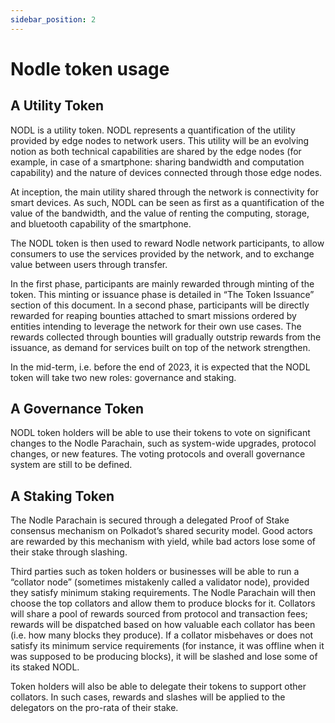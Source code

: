 ```yaml
---
sidebar_position: 2
---
```


# Nodle token usage

## A Utility Token

NODL is a utility token. NODL represents a quantification of the utility provided by edge nodes to network users. This utility will be an evolving notion as both technical capabilities are shared by the edge nodes (for example, in case of a smartphone: sharing bandwidth and computation capability) and the nature of devices connected through those edge nodes. 

At inception, the main utility shared through the network is connectivity for smart devices. As such, NODL can be seen as first as a quantification of the value of the bandwidth, and the value of renting the computing, storage, and bluetooth capability of the smartphone.

The NODL token is then used to reward Nodle network participants, to allow consumers to use the services provided by the network, and to exchange value between users through transfer.

In the first phase, participants are mainly rewarded through minting of the token. This minting or issuance phase is detailed in “The Token Issuance” section of this document. In a second phase, participants will be directly rewarded for reaping bounties attached to smart missions ordered by entities intending to leverage the network for their own use cases. The rewards collected through bounties will gradually outstrip rewards from the issuance, as demand for services built on top of the network strengthen.

In the mid-term, i.e. before the end of 2023, it is expected that the NODL token will take two new roles: governance and staking.

## A Governance Token

NODL token holders will be able to use their tokens to vote on significant changes to the Nodle Parachain, such as system-wide upgrades, protocol changes, or new features. The voting protocols and overall governance system are still to be defined.

## A Staking Token

The Nodle Parachain is secured through a delegated Proof of Stake consensus mechanism on Polkadot’s shared security model. Good actors are rewarded by this mechanism with yield, while bad actors lose some of their stake through slashing.

Third parties such as token holders or businesses will be able to run a “collator node” (sometimes mistakenly called a validator node), provided they satisfy minimum staking requirements. The Nodle Parachain will then choose the top collators and allow them to produce blocks for it. Collators will share a pool of rewards sourced from protocol and transaction fees; rewards will be dispatched based on how valuable each collator has been (i.e. how many blocks they produce). If a collator misbehaves or does not satisfy its minimum service requirements (for instance, it was offline when it was supposed to be producing blocks), it will be slashed and lose some of its staked NODL.

Token holders will also be able to delegate their tokens to support other collators. In such cases, rewards and slashes will be applied to the delegators on the pro-rata of their stake.
